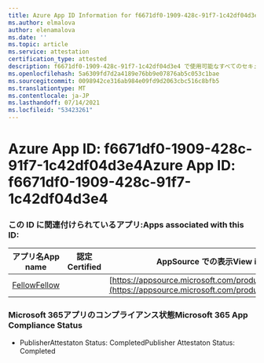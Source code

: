 ```yaml
---
title: Azure App ID Information for f6671df0-1909-428c-91f7-1c42df04d3e4
ms.author: elmalova
author: elenamalova
ms.date: ''
ms.topic: article
ms.service: attestation
certification_type: attested
description: f6671df0-1909-428c-91f7-1c42df04d3e4 で使用可能なすべてのセキュリティおよびコンプライアンス情報。
ms.openlocfilehash: 5a6309fd7d2a4189e76bb9e07876ab5c053c1bae
ms.sourcegitcommit: 0098942ce316ab984e09fd9d2063cbc516c8bfb5
ms.translationtype: MT
ms.contentlocale: ja-JP
ms.lasthandoff: 07/14/2021
ms.locfileid: "53423261"
---
```

# <a name="azure-app-id-f6671df0-1909-428c-91f7-1c42df04d3e4"></a><span data-ttu-id="cba95-103">Azure App ID: f6671df0-1909-428c-91f7-1c42df04d3e4</span><span class="sxs-lookup"><span data-stu-id="cba95-103">Azure App ID: f6671df0-1909-428c-91f7-1c42df04d3e4</span></span>


### <a name="apps-associated-with-this-id"></a><span data-ttu-id="cba95-104">この ID に関連付けられているアプリ:</span><span class="sxs-lookup"><span data-stu-id="cba95-104">Apps associated with this ID:</span></span>
| <span data-ttu-id="cba95-105">**アプリ名**</span><span class="sxs-lookup"><span data-stu-id="cba95-105">**App name**</span></span> | <span data-ttu-id="cba95-106">**認定**</span><span class="sxs-lookup"><span data-stu-id="cba95-106">**Certified**</span></span> | <span data-ttu-id="cba95-107">**AppSource での表示**</span><span class="sxs-lookup"><span data-stu-id="cba95-107">**View in AppSource**</span></span> |
|-|-|-|
| [<span data-ttu-id="cba95-108">Fellow</span><span class="sxs-lookup"><span data-stu-id="cba95-108">Fellow</span></span>](https://docs.microsoft.com/en-us/microsoft-365-app-certification/forward/WA200002576) |  | [https://appsource.microsoft.com/product/office/WA200002576](https://appsource.microsoft.com/product/office/WA200002576) |

### <a name="microsoft-365-app-compliance-status"></a><span data-ttu-id="cba95-109">Microsoft 365アプリのコンプライアンス状態</span><span class="sxs-lookup"><span data-stu-id="cba95-109">Microsoft 365 App Compliance Status</span></span>
- <span data-ttu-id="cba95-110">PublisherAttestaton Status: Completed</span><span class="sxs-lookup"><span data-stu-id="cba95-110">Publisher Attestaton Status: Completed</span></span>
